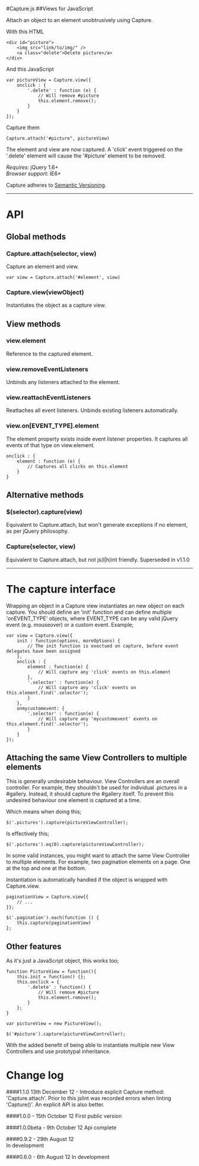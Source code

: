 
#Capture.js
##Views for JavaScript

Attach an object to an element unobtrusively using Capture. 

With this HTML
	
	<div id="picture">
		<img src="link/to/img/" />
		<a class="delete">Delete picture</a>
	</div>
	
And this JavaScript
	
	var pictureView = Capture.view({
		onclick : {
			'.delete' : function (e) {
				// Will remove #picture
				this.element.remove();
			}
		}
	});

Capture them
	
	Capture.attach('#picture", pictureView)


The element and view are now captured. A 'click' event triggered on the '.delete' element will cause the '#picture' element to be removed.

*Requires*: jQuery 1.6+  
*Browser support*: IE6+

Capture adheres to [Semantic Versioning](http://semver.org/).

----

# API

## Global methods

### Capture.attach(selector, view)

Capture an element and view.
	
	var view = Capture.attach('#element', view)

### Capture.view(viewObject)
Instantiates the object as a capture view.  



## View methods

### view.element
Reference to the captured element.

### view.removeEventListeners
Unbinds any listeners attached to the element.

### view.reattachEventListeners
Reattaches all event listeners. Unbinds existing listeners automatically.

### view.on[EVENT_TYPE].element
The element property exists inside event listener properties. It captures all events of that type on view.element.

	onclick : {
		element : function (e) {
			// Captures all clicks on this.element
		}
	} 


## Alternative methods

### $(selector).capture(view)
 
Equivalent to Capture.attach, but won't generate exceptions if no element, as per jQuery philosophy.

### Capture(selector, view)

Equivalent to Capture.attach, but not js(l|h)int friendly. Superseded in v1.1.0



----

# The capture interface

Wrapping an object in a Capture view instantiates an new object on each capture. You should define an 'init' function and can define multiple 'onEVENT\_TYPE' objects, where EVENT\_TYPE can be any valid jQuery event (e.g. mouseover) or a custom event. Example;

	var view = Capture.view({
		init : function(options, moreOptions) {
			// The init function is exectued on capture, before event delegates have been assigned
		},
		onclick : {
			element : function(e) {
				// Will capture any 'click' events on this.element
			},
			'.selector' : function(e) {
				// Will capture any 'click' events on this.element.find('.selector');
			}
		},
		onmycustomevent: {
			'.selector' : function(e) {
				// Will capture any 'mycustomevent' events on this.element.find('.selector');
			}
		}
	});

## Attaching the same View Controllers to multiple elements

This is generally undesirable behaviour. View Controllers are an overall controller. For example, they shouldn't be used for individual .pictures in a #gallery. Instead, it should capture the #gallery itself.
To prevent this undesired behaviour one element is captured at a time.

Which means when doing this;

	$('.pictures').capture(pictureViewController);
	
Is effectively this;

	$('.pictures').eq(0).capture(pictureViewController);

In some valid instances, you might want to attach the same View Controller to multiple elements. For example, two pagination elements on a page. One at the top and one at the bottom.


Instantiation is automatically handled if the object is wrapped with Capture.view.

	paginationView = Capture.view{{
		// ...
	}};

	$('.pagination').each(function () {
		this.capture(paginationView)
	};

## Other features

As it's just a JavaScript object, this works too;

	function PictureView = function(){
		this.init = function() {};
		this.onclick = {
			'.delete' : function() {
				// Will remove #picture
				this.element.remove();
			}	
		};
	}
	
	var pictureView = new PictureView();
	
	$('#picture').capture(pictureViewController);
	
With the added benefit of being able to instantiate multiple new View Controllers and use prototypal inheritance.


# Change log
  
####1.1.0
13th December 12 - Introduce explicit Capture method: 'Capture.attach'. Prior to this jslint was recorded errors when linting 'Capture()'. An explicit API is also better.

####1.0.0 - 15th October 12
First public version

####1.0.0beta - 9th October 12
Api complete

####0.9.2 - 29th August 12  
In development

####0.6.0 - 6th August 12
In development